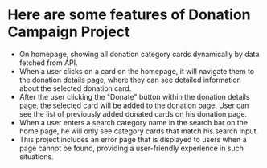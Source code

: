 <!-- # React + Vite

This template provides a minimal setup to get React working in Vite with HMR and some ESLint rules.

Currently, two official plugins are available:

- [@vitejs/plugin-react](https://github.com/vitejs/vite-plugin-react/blob/main/packages/plugin-react/README.md) uses [Babel](https://babeljs.io/) for Fast Refresh
- [@vitejs/plugin-react-swc](https://github.com/vitejs/vite-plugin-react-swc) uses [SWC](https://swc.rs/) for Fast Refresh -->

# Here are some features of Donation Campaign Project

- On homepage, showing all donation category cards dynamically by data fetched from API.
- When a user clicks on a card on the homepage, it will navigate them to the donation details page, where they can see detailed information about the selected donation card.
- After the user clicking the "Donate" button within the donation details page, the selected card will be added to the donation page. User can see the list of previously added donated cards on his donation page.
- When a user enters a search category name in the search bar on the home page, he will only see category cards that match his search input.
- This project includes an error page that is displayed to users when a page cannot be found, providing a user-friendly experience in such situations.
